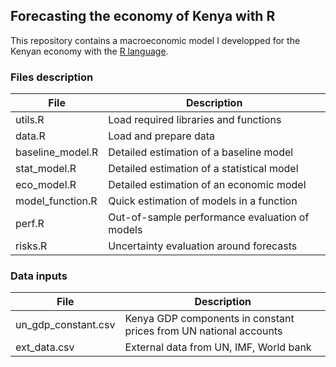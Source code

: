 ## Forecasting the economy of Kenya with R

This repository contains a macroeconomic model I developped for the Kenyan economy with the [R language](https://www.r-project.org/).


### Files description

| File          | Description           |
| ------------- |-------------|
| utils.R     | Load required libraries and functions |
| data.R      | Load and prepare data    |
| baseline_model.R | Detailed estimation of a baseline model     |
| stat_model.R | Detailed estimation of a statistical model     |
| eco_model.R | Detailed estimation of an economic model     |
| model_function.R | Quick estimation of models in a function   |
| perf.R | Out-of-sample performance evaluation of models   |
| risks.R | Uncertainty evaluation around forecasts  |



### Data inputs

| File          | Description           |
| ------------- |-------------|
| un_gdp_constant.csv    | Kenya GDP components in constant prices from UN national accounts|
| ext_data.csv  | External data from UN, IMF, World bank   |
